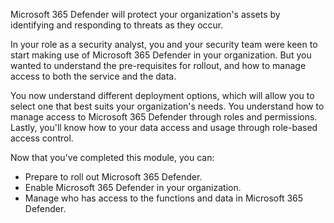 Microsoft 365 Defender will protect your organization's assets by identifying and responding to threats as they occur.

In your role as a security analyst, you and your security team were keen to start making use of Microsoft 365 Defender in your organization. But you wanted to understand the pre-requisites for rollout, and how to manage access to both the service and the data.

You now understand different deployment options, which will allow you to select one that best suits your organization's needs.  You understand how to manage access to Microsoft 365 Defender through roles and permissions. Lastly, you'll know how to your data access and usage through role-based access control.

Now that you've completed this module, you can:

- Prepare to roll out Microsoft 365 Defender.
- Enable Microsoft 365 Defender in your organization.
- Manage who has access to the functions and data in Microsoft 365 Defender.
